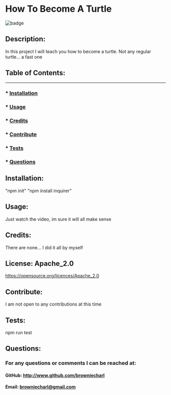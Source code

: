 # How To Become A Turtle
![badge](https://img.shields.io/badge/license-Apache_2.0-blue)

## Description:
In this project I will teach you how to become a turtle. Not any regular turtle... a fast one


## Table of Contents:
---------------------
### * [Installation](#installation)
### * [Usage](#usage)
### * [Credits](#credits)
### * [Contribute](#contribute)
### * [Tests](#tests)
### * [Questions](#questions)

## Installation:
"npm init" "npm install inquirer"

## Usage: 
Just watch the video, im sure it will all make sense

## Credits:
There are none... I did it all by myself

## License: Apache_2.0
https://opensource.org/licences/Apache_2.0

## Contribute:
I am not open to any contributions at this time

## Tests:
npm run test

## Questions:
### For any questions or comments I can be reached at:
#### GitHub: http://www.github.com/browniecharl 
#### Email: browniecharl@gmail.com
